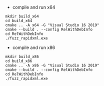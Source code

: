 * compile and run x64
```
mkdir build_x64
cd build_x64
cmake .. -A x64 -G "Visual Studio 16 2019"
cmake --build . --config RelWithDebInfo
cd RelWithDebInfo
./fuzz_rapidxml.exe
```

* compile and run x86
```
mkdir build_x86
cd build_x86
cmake .. -A x86 -G "Visual Studio 16 2019"
cmake --build . --config RelWithDebInfo
cd RelWithDebInfo
./fuzz_rapidxml.exe
```
